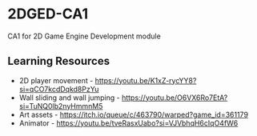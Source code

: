 # 2DGED-CA1
CA1 for 2D Game Engine Development module

## Learning Resources
* 2D player movement - https://youtu.be/K1xZ-rycYY8?si=qCO7kcdDqkd8PzYu
* Wall sliding and wall jumping - https://youtu.be/O6VX6Ro7EtA?si=TuNQ0lb2nyHmmnM5
* Art assets - https://itch.io/queue/c/463790/warped?game_id=361179 
* Animator - https://youtu.be/tveRasxUabo?si=VJVbhqH6cIqO4fW6
